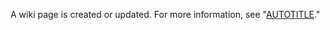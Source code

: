 A wiki page is created or updated. For more information, see "[AUTOTITLE](/communities/documenting-your-project-with-wikis/about-wikis)."
